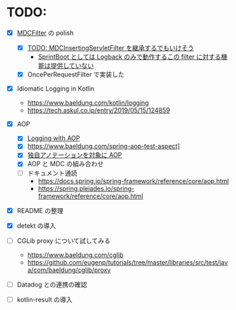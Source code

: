 # TODO:

- [x] [MDCFilter](src/main/kotlin/kiyotakeshi/com/example/playground/log/mdc/MDCFilter.kt) の polish
  - [x] [TODO: MDCInsertingServletFilter を継承するでもいけそう](https://logback.qos.ch/manual/mdc.html#mis)
    - [SprintBoot としては Logback のみで動作するこの filter に対する機能は提供していない](https://github.com/spring-projects/spring-boot/issues/7927#issuecomment-277008322)
  - [x] OncePerRequestFilter で実装した

- [x] Idiomatic Logging in Kotlin
  - https://www.baeldung.com/kotlin/logging
  - https://tech.askul.co.jp/entry/2019/05/15/124859

- [x] AOP
  - [x] [Logging with AOP](https://www.baeldung.com/spring-aspect-oriented-programming-logging) 
  - [x] https://www.baeldung.com/spring-aop-test-aspect]
  - [x] [独自アノテーションを対象に AOP](https://tech.excite.co.jp/entry/2023/12/06/100456)
  - [x] AOP と MDC の組み合わせ
  - [ ] ドキュメント通読
    - https://docs.spring.io/spring-framework/reference/core/aop.html
    - https://spring.pleiades.io/spring-framework/reference/core/aop.html

- [x] README の整理

- [x] detekt の導入

- [ ] CGLib proxy について試してみる
  - https://www.baeldung.com/cglib
  - https://github.com/eugenp/tutorials/tree/master/libraries/src/test/java/com/baeldung/cglib/proxy

- [ ] Datadog との連携の確認

- [ ] kotlin-result の導入
